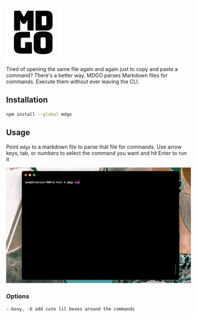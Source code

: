 ![mdgo logo](https://raw.githubusercontent.com/brmscheiner/mdgo/main/assets/logo.png)

Tired of opening the same file again and again just to copy and paste a command? There's a better way. MDGO parses Markdown files for commands. Execute them without ever leaving the CLI.

## Installation

```bash
npm install --global mdgo
```

## Usage

Point `mdgo` to a markdown file to parse that file for commands. Use arrow keys, tab, or numbers to select the command you want and hit Enter to run it

![mdgo example](https://raw.githubusercontent.com/brmscheiner/mdgo/main/assets/example.gif)

### Options
```
--boxy, -b add cute lil boxes around the commands
```
